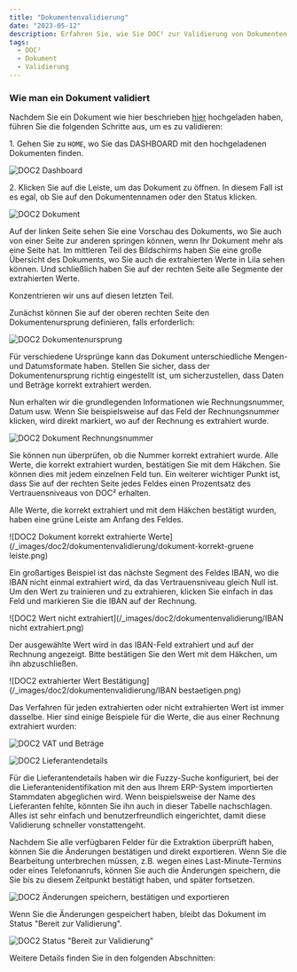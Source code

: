 ```yaml
---
title: "Dokumentenvalidierung"
date: "2023-05-12"
description: Erfahren Sie, wie Sie DOC² zur Validierung von Dokumenten verwenden können.
tags:
  - DOC²
  - Dokument
  - Validierung
---
```


### Wie man ein Dokument validiert

Nachdem Sie ein Dokument wie hier beschrieben [hier](/doc2/manual-import/) hochgeladen haben, führen Sie die folgenden Schritte aus, um es zu validieren:

1\. Gehen Sie zu `HOME`, wo Sie das DASHBOARD mit den hochgeladenen Dokumenten finden.

![DOC2 Dashboard](/_images/doc2/dokumentenvalidierung/dashboard.png)

2\. Klicken Sie auf die Leiste, um das Dokument zu öffnen. In diesem Fall ist es egal, ob Sie auf den Dokumentennamen oder den Status klicken.

![DOC2 Dokument](/_images/doc2/dokumentenvalidierung/dokument.png)

Auf der linken Seite sehen Sie eine Vorschau des Dokuments, wo Sie auch von einer Seite zur anderen springen können, wenn Ihr Dokument mehr als eine Seite hat. Im mittleren Teil des Bildschirms haben Sie eine große Übersicht des Dokuments, wo Sie auch die extrahierten Werte in Lila sehen können. Und schließlich haben Sie auf der rechten Seite alle Segmente der extrahierten Werte.

Konzentrieren wir uns auf diesen letzten Teil.

Zunächst können Sie auf der oberen rechten Seite den Dokumentenursprung definieren, falls erforderlich:

![DOC2 Dokumentenursprung](/_images/doc2/dokumentenvalidierung/dokumentenursprung.png)

Für verschiedene Ursprünge kann das Dokument unterschiedliche Mengen- und Datumsformate haben. Stellen Sie sicher, dass der Dokumentenursprung richtig eingestellt ist, um sicherzustellen, dass Daten und Beträge korrekt extrahiert werden.

Nun erhalten wir die grundlegenden Informationen wie Rechnungsnummer, Datum usw. Wenn Sie beispielsweise auf das Feld der Rechnungsnummer klicken, wird direkt markiert, wo auf der Rechnung es extrahiert wurde.

![DOC2 Dokument Rechnungsnummer](/_images/doc2/dokumentenvalidierung/dokument-rechnungsnummer.png)

Sie können nun überprüfen, ob die Nummer korrekt extrahiert wurde. Alle Werte, die korrekt extrahiert wurden, bestätigen Sie mit dem Häkchen. Sie können dies mit jedem einzelnen Feld tun. Ein weiterer wichtiger Punkt ist, dass Sie auf der rechten Seite jedes Feldes einen Prozentsatz des Vertrauensniveaus von DOC² erhalten.

Alle Werte, die korrekt extrahiert und mit dem Häkchen bestätigt wurden, haben eine grüne Leiste am Anfang des Feldes.

![DOC2 Dokument korrekt extrahierte Werte](/_images/doc2/dokumentenvalidierung/dokument-korrekt-gruene leiste.png)

Ein großartiges Beispiel ist das nächste Segment des Feldes IBAN, wo die IBAN nicht einmal extrahiert wird, da das Vertrauensniveau gleich Null ist. Um den Wert zu trainieren und zu extrahieren, klicken Sie einfach in das Feld und markieren Sie die IBAN auf der Rechnung. 

![DOC2 Wert nicht extrahiert](/_images/doc2/dokumentenvalidierung/IBAN nicht extrahiert.png)

Der ausgewählte Wert wird in das IBAN-Feld extrahiert und auf der Rechnung angezeigt. Bitte bestätigen Sie den Wert mit dem Häkchen, um ihn abzuschließen.

![DOC2 extrahierter Wert Bestätigung](/_images/doc2/dokumentenvalidierung/IBAN bestaetigen.png)

Das Verfahren für jeden extrahierten oder nicht extrahierten Wert ist immer dasselbe. Hier sind einige Beispiele für die Werte, die aus einer Rechnung extrahiert wurden:

![DOC2 VAT und Beträge](/_images/doc2/dokumentenvalidierung/gesamtbetrag-extrahiert.png)

![DOC2 Lieferantendetails](/_images/doc2/dokumentenvalidierung/lieferantenname-extrahiert.png)

Für die Lieferantendetails haben wir die Fuzzy-Suche konfiguriert, bei der die Lieferantenidentifikation mit den aus Ihrem ERP-System importierten Stammdaten abgeglichen wird. Wenn beispielsweise der Name des Lieferanten fehlte, könnten Sie ihn auch in dieser Tabelle nachschlagen. Alles ist sehr einfach und benutzerfreundlich eingerichtet, damit diese Validierung schneller vonstattengeht.

Nachdem Sie alle verfügbaren Felder für die Extraktion überprüft haben, können Sie die Änderungen bestätigen und direkt exportieren. Wenn Sie die Bearbeitung unterbrechen müssen, z.B. wegen eines Last-Minute-Termins oder eines Telefonanrufs, können Sie auch die Änderungen speichern, die Sie bis zu diesem Zeitpunkt bestätigt haben, und später fortsetzen.

![DOC2 Änderungen speichern, bestätigen und exportieren](/_images/doc2/DOC2_Save_Confirm-and-Export-1024x640.png "DOC2 Änderungen speichern, bestätigen und exportieren")

Wenn Sie die Änderungen gespeichert haben, bleibt das Dokument im Status "Bereit zur Validierung".

![DOC2 Status "Bereit zur Validierung"](/_images/doc2/DOC2_Ready-for-Validation-status-1024x640.png "DOC2 Status 'Bereit zur Validierung'")

Weitere Details finden Sie in den folgenden Abschnitten: